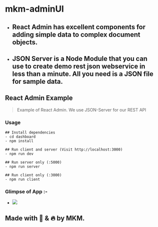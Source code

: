 # mkm-adminUI 

- ## React Admin has excellent components for adding simple data to complex document objects.
- ## JSON Server is a Node Module that you can use to create demo rest json webservice in less than a minute. All you need is a JSON file for sample data.

## React Admin Example

> Example of React Admin. We use JSON-Server for our REST API
### Usage

```
## Install dependencies
- cd dashboard
- npm install

## Run client and server (Visit http://localhost:3000)
- npm run dev

## Run server only (:5000)
- npm run server

## Run client only (:3000)
- npm run client
```
### Glimpse of App :- 

- ![](https://github.com/MohitKumarMandhre/adminUI/blob/main/media/video.gif)

## Made with 💖 & 🔥 by MKM.
